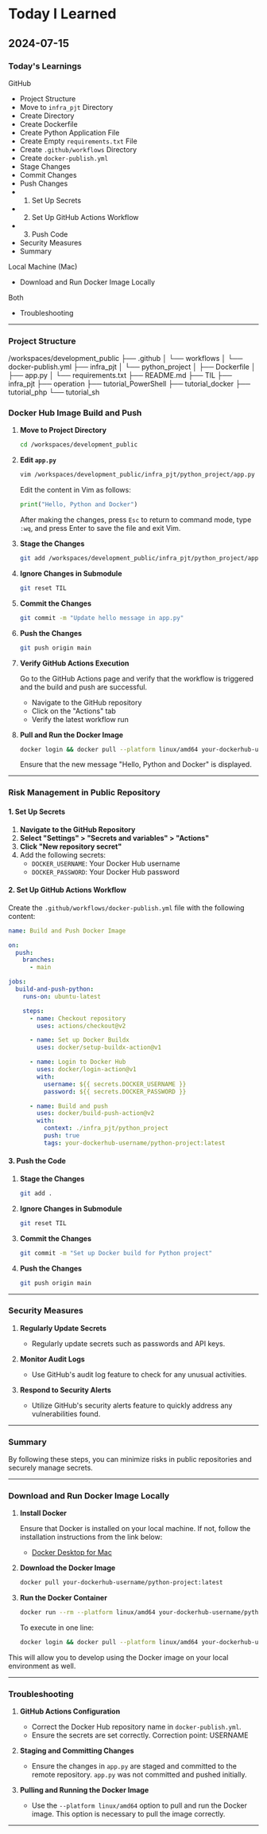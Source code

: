 # Today I Learned

## 2024-07-15

### Today's Learnings
GitHub
- Project Structure
- Move to `infra_pjt` Directory
- Create Directory
- Create Dockerfile
- Create Python Application File
- Create Empty `requirements.txt` File
- Create `.github/workflows` Directory
- Create `docker-publish.yml`
- Stage Changes
- Commit Changes
- Push Changes
- 1. Set Up Secrets
- 2. Set Up GitHub Actions Workflow
- 3. Push Code
- Security Measures
- Summary

Local Machine (Mac)
- Download and Run Docker Image Locally

Both
- Troubleshooting

---
### Project Structure
/workspaces/development_public
├── .github
│   └── workflows
│       └── docker-publish.yml
├── infra_pjt
│   └── python_project
│       ├── Dockerfile
│       ├── app.py
│       └── requirements.txt
├── README.md
├── TIL
├── infra_pjt
├── operation
├── tutorial_PowerShell
├── tutorial_docker
├── tutorial_php
└── tutorial_sh


### Docker Hub Image Build and Push

1. **Move to Project Directory**

    ```sh
    cd /workspaces/development_public
    ```

2. **Edit `app.py`**

    ```sh
    vim /workspaces/development_public/infra_pjt/python_project/app.py
    ```

    Edit the content in Vim as follows:

    ```python
    print("Hello, Python and Docker")
    ```

    After making the changes, press `Esc` to return to command mode, type `:wq`, and press Enter to save the file and exit Vim.

3. **Stage the Changes**

    ```sh
    git add /workspaces/development_public/infra_pjt/python_project/app.py
    ```

4. **Ignore Changes in Submodule**

    ```sh
    git reset TIL
    ```

5. **Commit the Changes**

    ```sh
    git commit -m "Update hello message in app.py"
    ```

6. **Push the Changes**

    ```sh
    git push origin main
    ```

7. **Verify GitHub Actions Execution**

    Go to the GitHub Actions page and verify that the workflow is triggered and the build and push are successful.

    - Navigate to the GitHub repository
    - Click on the "Actions" tab
    - Verify the latest workflow run

8. **Pull and Run the Docker Image**

    ```sh
    docker login && docker pull --platform linux/amd64 your-dockerhub-username/python-project:latest && docker run --rm --platform linux/amd64 your-dockerhub-username/python-project:latest
    ```

    Ensure that the new message "Hello, Python and Docker" is displayed.

---

### Risk Management in Public Repository

#### 1. Set Up Secrets

1. **Navigate to the GitHub Repository**
2. **Select "Settings" > "Secrets and variables" > "Actions"**
3. **Click "New repository secret"**
4. Add the following secrets:
   - `DOCKER_USERNAME`: Your Docker Hub username
   - `DOCKER_PASSWORD`: Your Docker Hub password

#### 2. Set Up GitHub Actions Workflow

Create the `.github/workflows/docker-publish.yml` file with the following content:

```yaml
name: Build and Push Docker Image

on:
  push:
    branches:
      - main

jobs:
  build-and-push-python:
    runs-on: ubuntu-latest

    steps:
      - name: Checkout repository
        uses: actions/checkout@v2

      - name: Set up Docker Buildx
        uses: docker/setup-buildx-action@v1

      - name: Login to Docker Hub
        uses: docker/login-action@v1
        with:
          username: ${{ secrets.DOCKER_USERNAME }}
          password: ${{ secrets.DOCKER_PASSWORD }}

      - name: Build and push
        uses: docker/build-push-action@v2
        with:
          context: ./infra_pjt/python_project
          push: true
          tags: your-dockerhub-username/python-project:latest
```

#### 3. Push the Code

1. **Stage the Changes**

    ```sh
    git add .
    ```

2. **Ignore Changes in Submodule**

    ```sh
    git reset TIL
    ```

3. **Commit the Changes**

    ```sh
    git commit -m "Set up Docker build for Python project"
    ```

4. **Push the Changes**

    ```sh
    git push origin main
    ```

---

### Security Measures

1. **Regularly Update Secrets**
   - Regularly update secrets such as passwords and API keys.

2. **Monitor Audit Logs**
   - Use GitHub's audit log feature to check for any unusual activities.

3. **Respond to Security Alerts**
   - Utilize GitHub's security alerts feature to quickly address any vulnerabilities found.

---

### Summary

By following these steps, you can minimize risks in public repositories and securely manage secrets.

---

### Download and Run Docker Image Locally

1. **Install Docker**

    Ensure that Docker is installed on your local machine. If not, follow the installation instructions from the link below:

    - [Docker Desktop for Mac](https://docs.docker.com/desktop/mac/install/)

2. **Download the Docker Image**

    ```sh
    docker pull your-dockerhub-username/python-project:latest
    ```

3. **Run the Docker Container**

    ```sh
    docker run --rm --platform linux/amd64 your-dockerhub-username/python-project:latest
    ```

    To execute in one line:

    ```sh
    docker login && docker pull --platform linux/amd64 your-dockerhub-username/python-project:latest && docker run --rm --platform linux/amd64 your-dockerhub-username/python-project:latest
    ```

This will allow you to develop using the Docker image on your local environment as well.

---

### Troubleshooting

1. **GitHub Actions Configuration**
   - Correct the Docker Hub repository name in `docker-publish.yml`.
   - Ensure the secrets are set correctly. Correction point: USERNAME

2. **Staging and Committing Changes**
   - Ensure the changes in `app.py` are staged and committed to the remote repository. `app.py` was not committed and pushed initially.

3. **Pulling and Running the Docker Image**
   - Use the `--platform linux/amd64` option to pull and run the Docker image. This option is necessary to pull the image correctly.

---


